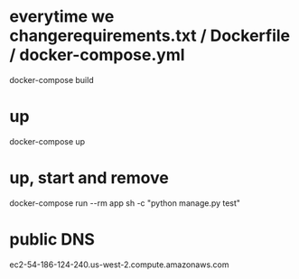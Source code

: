# everytime we changerequirements.txt / Dockerfile / docker-compose.yml
docker-compose build

# up
docker-compose up

# up, start and remove
docker-compose run --rm app sh -c "python manage.py test"

# public DNS
ec2-54-186-124-240.us-west-2.compute.amazonaws.com